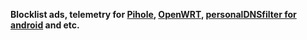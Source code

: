 **Blocklist ads, telemetry for [Pihole](https://pi-hole.net), [OpenWRT](https://openwrt.org/docs/guide-user/services/ad-blocking), [personalDNSfilter for android](https://f-droid.org/en/packages/dnsfilter.android) and etc.**
